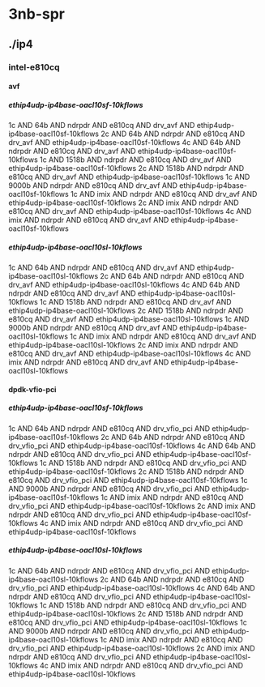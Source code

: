# 3nb-spr
## ./ip4
### intel-e810cq
#### avf
##### ethip4udp-ip4base-oacl10sf-10kflows
1c AND 64b AND ndrpdr AND e810cq AND drv_avf AND ethip4udp-ip4base-oacl10sf-10kflows
2c AND 64b AND ndrpdr AND e810cq AND drv_avf AND ethip4udp-ip4base-oacl10sf-10kflows
4c AND 64b AND ndrpdr AND e810cq AND drv_avf AND ethip4udp-ip4base-oacl10sf-10kflows
1c AND 1518b AND ndrpdr AND e810cq AND drv_avf AND ethip4udp-ip4base-oacl10sf-10kflows
2c AND 1518b AND ndrpdr AND e810cq AND drv_avf AND ethip4udp-ip4base-oacl10sf-10kflows
1c AND 9000b AND ndrpdr AND e810cq AND drv_avf AND ethip4udp-ip4base-oacl10sf-10kflows
1c AND imix AND ndrpdr AND e810cq AND drv_avf AND ethip4udp-ip4base-oacl10sf-10kflows
2c AND imix AND ndrpdr AND e810cq AND drv_avf AND ethip4udp-ip4base-oacl10sf-10kflows
4c AND imix AND ndrpdr AND e810cq AND drv_avf AND ethip4udp-ip4base-oacl10sf-10kflows
##### ethip4udp-ip4base-oacl10sl-10kflows
1c AND 64b AND ndrpdr AND e810cq AND drv_avf AND ethip4udp-ip4base-oacl10sl-10kflows
2c AND 64b AND ndrpdr AND e810cq AND drv_avf AND ethip4udp-ip4base-oacl10sl-10kflows
4c AND 64b AND ndrpdr AND e810cq AND drv_avf AND ethip4udp-ip4base-oacl10sl-10kflows
1c AND 1518b AND ndrpdr AND e810cq AND drv_avf AND ethip4udp-ip4base-oacl10sl-10kflows
2c AND 1518b AND ndrpdr AND e810cq AND drv_avf AND ethip4udp-ip4base-oacl10sl-10kflows
1c AND 9000b AND ndrpdr AND e810cq AND drv_avf AND ethip4udp-ip4base-oacl10sl-10kflows
1c AND imix AND ndrpdr AND e810cq AND drv_avf AND ethip4udp-ip4base-oacl10sl-10kflows
2c AND imix AND ndrpdr AND e810cq AND drv_avf AND ethip4udp-ip4base-oacl10sl-10kflows
4c AND imix AND ndrpdr AND e810cq AND drv_avf AND ethip4udp-ip4base-oacl10sl-10kflows
#### dpdk-vfio-pci
##### ethip4udp-ip4base-oacl10sf-10kflows
1c AND 64b AND ndrpdr AND e810cq AND drv_vfio_pci AND ethip4udp-ip4base-oacl10sf-10kflows
2c AND 64b AND ndrpdr AND e810cq AND drv_vfio_pci AND ethip4udp-ip4base-oacl10sf-10kflows
4c AND 64b AND ndrpdr AND e810cq AND drv_vfio_pci AND ethip4udp-ip4base-oacl10sf-10kflows
1c AND 1518b AND ndrpdr AND e810cq AND drv_vfio_pci AND ethip4udp-ip4base-oacl10sf-10kflows
2c AND 1518b AND ndrpdr AND e810cq AND drv_vfio_pci AND ethip4udp-ip4base-oacl10sf-10kflows
1c AND 9000b AND ndrpdr AND e810cq AND drv_vfio_pci AND ethip4udp-ip4base-oacl10sf-10kflows
1c AND imix AND ndrpdr AND e810cq AND drv_vfio_pci AND ethip4udp-ip4base-oacl10sf-10kflows
2c AND imix AND ndrpdr AND e810cq AND drv_vfio_pci AND ethip4udp-ip4base-oacl10sf-10kflows
4c AND imix AND ndrpdr AND e810cq AND drv_vfio_pci AND ethip4udp-ip4base-oacl10sf-10kflows
##### ethip4udp-ip4base-oacl10sl-10kflows
1c AND 64b AND ndrpdr AND e810cq AND drv_vfio_pci AND ethip4udp-ip4base-oacl10sl-10kflows
2c AND 64b AND ndrpdr AND e810cq AND drv_vfio_pci AND ethip4udp-ip4base-oacl10sl-10kflows
4c AND 64b AND ndrpdr AND e810cq AND drv_vfio_pci AND ethip4udp-ip4base-oacl10sl-10kflows
1c AND 1518b AND ndrpdr AND e810cq AND drv_vfio_pci AND ethip4udp-ip4base-oacl10sl-10kflows
2c AND 1518b AND ndrpdr AND e810cq AND drv_vfio_pci AND ethip4udp-ip4base-oacl10sl-10kflows
1c AND 9000b AND ndrpdr AND e810cq AND drv_vfio_pci AND ethip4udp-ip4base-oacl10sl-10kflows
1c AND imix AND ndrpdr AND e810cq AND drv_vfio_pci AND ethip4udp-ip4base-oacl10sl-10kflows
2c AND imix AND ndrpdr AND e810cq AND drv_vfio_pci AND ethip4udp-ip4base-oacl10sl-10kflows
4c AND imix AND ndrpdr AND e810cq AND drv_vfio_pci AND ethip4udp-ip4base-oacl10sl-10kflows
